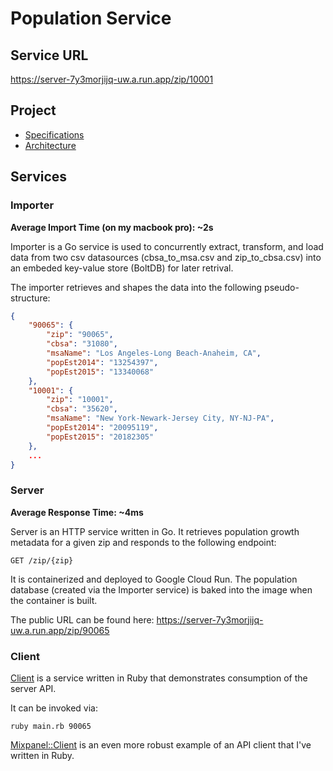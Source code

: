 # Population Service

## Service URL

https://server-7y3morjijq-uw.a.run.app/zip/10001

## Project

* [Specifications](docs/specification.md)
* [Architecture](docs/architecture.md)

## Services

### Importer

__Average Import Time (on my macbook pro): ~2s__

Importer is a Go service is used to concurrently extract, transform, and load data from two csv
datasources (cbsa_to_msa.csv and zip_to_cbsa.csv) into an embeded key-value
store (BoltDB) for later retrival.

The importer retrieves and shapes the data into the following pseudo-structure:

```json
{
    "90065": {
        "zip": "90065",
        "cbsa": "31080",
        "msaName": "Los Angeles-Long Beach-Anaheim, CA",
        "popEst2014": "13254397",
        "popEst2015": "13340068"
    },
    "10001": {
        "zip": "10001",
        "cbsa": "35620",
        "msaName": "New York-Newark-Jersey City, NY-NJ-PA",
        "popEst2014": "20095119",
        "popEst2015": "20182305"
    },
    ...
}
```

### Server

__Average Response Time: ~4ms__

Server is an HTTP service written in Go. It retrieves population growth
metadata for a given zip and responds to the following endpoint:

`GET /zip/{zip}`

It is containerized and deployed to Google Cloud Run. The
population database (created via the Importer service) is baked into the image
when the container is built.

The public URL can be found here: https://server-7y3morjijq-uw.a.run.app/zip/90065

### Client

[Client](services/client) is a service written in Ruby that demonstrates consumption of the server
API.

It can be invoked via:

`ruby main.rb 90065`

[Mixpanel::Client](https://github.com/keolo/mixpanel_client) is an even more
robust example of an API client that I've written in Ruby.
